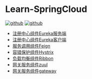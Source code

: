 # Learn-SpringCloud
[![github](https://img.shields.io/badge/springboot-2.3.0-green.svg)]()
[![github](https://img.shields.io/badge/springcloud-Hoxton.SR4-blue.svg)]()


+ [注册中心组件Eureka服务端](https://github.com/leowy/learn-springcloud/tree/master/eureka-server)  
+ [注册中心组件Eureka客户端](https://github.com/leowy/learn-springcloud/tree/master/eureka-client)  
+ [服务调用组件Feign](https://github.com/leowy/learn-springcloud/tree/master/feign-service)  
+ [容错保护组件Hystrix](https://github.com/leowy/learn-springcloud/tree/master/hystrix-service)  
+ [负载均衡组件Ribbon](https://github.com/leowy/learn-springcloud/tree/master/ribbon-service)  
+ [网关服务组件zuul](https://github.com/leowy/learn-springcloud/tree/master/zuul-service) 
+ [网关服务组件gateway](https://github.com/leowy/learn-springcloud/tree/master/gateway-service) 

